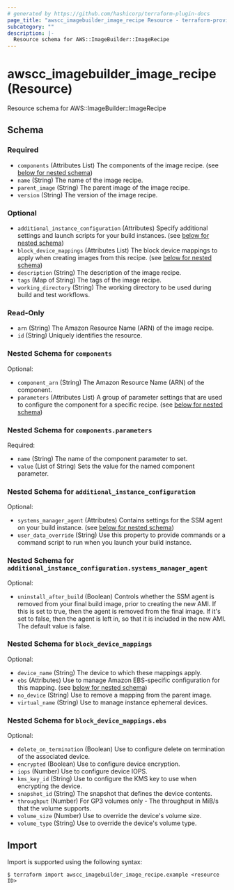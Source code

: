 ```yaml
---
# generated by https://github.com/hashicorp/terraform-plugin-docs
page_title: "awscc_imagebuilder_image_recipe Resource - terraform-provider-awscc"
subcategory: ""
description: |-
  Resource schema for AWS::ImageBuilder::ImageRecipe
---
```


# awscc_imagebuilder_image_recipe (Resource)

Resource schema for AWS::ImageBuilder::ImageRecipe



<!-- schema generated by tfplugindocs -->
## Schema

### Required

- `components` (Attributes List) The components of the image recipe. (see [below for nested schema](#nestedatt--components))
- `name` (String) The name of the image recipe.
- `parent_image` (String) The parent image of the image recipe.
- `version` (String) The version of the image recipe.

### Optional

- `additional_instance_configuration` (Attributes) Specify additional settings and launch scripts for your build instances. (see [below for nested schema](#nestedatt--additional_instance_configuration))
- `block_device_mappings` (Attributes List) The block device mappings to apply when creating images from this recipe. (see [below for nested schema](#nestedatt--block_device_mappings))
- `description` (String) The description of the image recipe.
- `tags` (Map of String) The tags of the image recipe.
- `working_directory` (String) The working directory to be used during build and test workflows.

### Read-Only

- `arn` (String) The Amazon Resource Name (ARN) of the image recipe.
- `id` (String) Uniquely identifies the resource.

<a id="nestedatt--components"></a>
### Nested Schema for `components`

Optional:

- `component_arn` (String) The Amazon Resource Name (ARN) of the component.
- `parameters` (Attributes List) A group of parameter settings that are used to configure the component for a specific recipe. (see [below for nested schema](#nestedatt--components--parameters))

<a id="nestedatt--components--parameters"></a>
### Nested Schema for `components.parameters`

Required:

- `name` (String) The name of the component parameter to set.
- `value` (List of String) Sets the value for the named component parameter.



<a id="nestedatt--additional_instance_configuration"></a>
### Nested Schema for `additional_instance_configuration`

Optional:

- `systems_manager_agent` (Attributes) Contains settings for the SSM agent on your build instance. (see [below for nested schema](#nestedatt--additional_instance_configuration--systems_manager_agent))
- `user_data_override` (String) Use this property to provide commands or a command script to run when you launch your build instance.

<a id="nestedatt--additional_instance_configuration--systems_manager_agent"></a>
### Nested Schema for `additional_instance_configuration.systems_manager_agent`

Optional:

- `uninstall_after_build` (Boolean) Controls whether the SSM agent is removed from your final build image, prior to creating the new AMI. If this is set to true, then the agent is removed from the final image. If it's set to false, then the agent is left in, so that it is included in the new AMI. The default value is false.



<a id="nestedatt--block_device_mappings"></a>
### Nested Schema for `block_device_mappings`

Optional:

- `device_name` (String) The device to which these mappings apply.
- `ebs` (Attributes) Use to manage Amazon EBS-specific configuration for this mapping. (see [below for nested schema](#nestedatt--block_device_mappings--ebs))
- `no_device` (String) Use to remove a mapping from the parent image.
- `virtual_name` (String) Use to manage instance ephemeral devices.

<a id="nestedatt--block_device_mappings--ebs"></a>
### Nested Schema for `block_device_mappings.ebs`

Optional:

- `delete_on_termination` (Boolean) Use to configure delete on termination of the associated device.
- `encrypted` (Boolean) Use to configure device encryption.
- `iops` (Number) Use to configure device IOPS.
- `kms_key_id` (String) Use to configure the KMS key to use when encrypting the device.
- `snapshot_id` (String) The snapshot that defines the device contents.
- `throughput` (Number) For GP3 volumes only - The throughput in MiB/s that the volume supports.
- `volume_size` (Number) Use to override the device's volume size.
- `volume_type` (String) Use to override the device's volume type.

## Import

Import is supported using the following syntax:

```shell
$ terraform import awscc_imagebuilder_image_recipe.example <resource ID>
```
